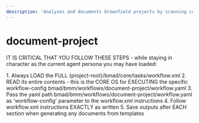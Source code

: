 ```yaml
---
description: 'Analyzes and documents brownfield projects by scanning codebase, architecture, and patterns to create comprehensive reference documentation for AI-assisted development'
---
```


# document-project

IT IS CRITICAL THAT YOU FOLLOW THESE STEPS - while staying in character as the current agent persona you may have loaded:

<steps CRITICAL="TRUE">
1. Always LOAD the FULL {project-root}/bmad/core/tasks/workflow.xml
2. READ its entire contents - this is the CORE OS for EXECUTING the specific workflow-config bmad/bmm/workflows/document-project/workflow.yaml
3. Pass the yaml path bmad/bmm/workflows/document-project/workflow.yaml as 'workflow-config' parameter to the workflow.xml instructions
4. Follow workflow.xml instructions EXACTLY as written
5. Save outputs after EACH section when generating any documents from templates
</steps>
